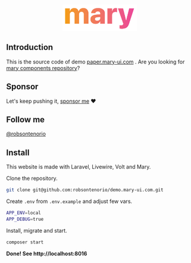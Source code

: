 <p align="center"><img width="200" src="public/mary.png"></p>

## Introduction

This is the source code of demo [paper.mary-ui.com](https://mary-ui.com) . Are you looking for [mary components repository](https://github.com/robsontenorio/mary)?

## Sponsor

Let's keep pushing it, [sponsor me](https://github.com/sponsors/robsontenorio) ❤️

## Follow me

[@robsontenorio](https://twitter.com/robsontenorio)

## Install

This website is made with Laravel, Livewire, Volt and Mary.

Clone the repository.

```bash
git clone git@github.com:robsontenorio/demo.mary-ui.com.git
```

Create `.env` from `.env.example` and adjust few vars.

```bash
APP_ENV=local
APP_DEBUG=true
```

Install, migrate and start.

```bash
composer start
```

**Done! See http://localhost:8016**
